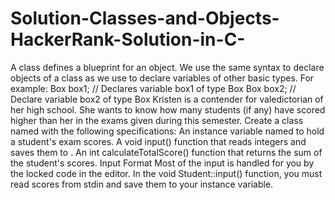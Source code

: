 # Solution-Classes-and-Objects-HackerRank-Solution-in-C-
A class defines a blueprint for an object. We use the same syntax to declare objects of a class as we use to declare variables of other basic types. For example:  Box box1;          // Declares variable box1 of type Box Box box2;          // Declare variable box2 of type Box Kristen is a contender for valedictorian of her high school. She wants to know how many students (if any) have scored higher than her in the  exams given during this semester.  Create a class named  with the following specifications:  An instance variable named  to hold a student's  exam scores. A void input() function that reads  integers and saves them to . An int calculateTotalScore() function that returns the sum of the student's scores. Input Format  Most of the input is handled for you by the locked code in the editor.  In the void Student::input() function, you must read  scores from stdin and save them to your  instance variable.
